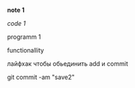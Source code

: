 **note 1**

*code 1*

programm 1

functionallity

лайфхак чтобы обьединить add и commit 

git commit -am "save2"
